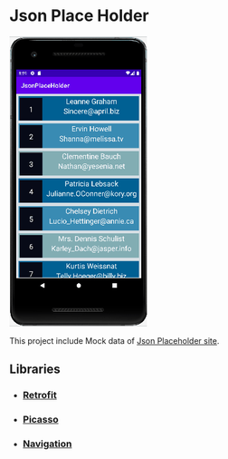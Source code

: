 # Json Place Holder

![Emulator gif animasyonu](https://github.com/umutatakul/JsonPlaceHolder/blob/master/Animation.gif?raw=true)

This project include Mock data of [Json Placeholder site](https://jsonplaceholder.typicode.com/).

## Libraries


* ### [Retrofit](https://square.github.io/retrofit/)
* ### [Picasso](https://square.github.io/picasso/)
* ### [Navigation](https://developer.android.com/jetpack/androidx/releases/navigation)

